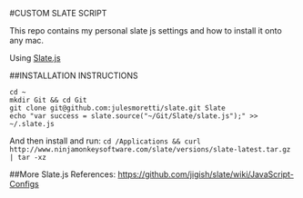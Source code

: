 #CUSTOM SLATE SCRIPT

This repo contains my personal slate js settings and how to install it onto any mac.

Using [Slate.js](https://github.com/jigish/slate/)

##INSTALLATION INSTRUCTIONS
```
cd ~
mkdir Git && cd Git
git clone git@github.com:julesmoretti/slate.git Slate
echo "var success = slate.source("~/Git/Slate/slate.js");" >> ~/.slate.js
```

And then install and run:
`cd /Applications && curl http://www.ninjamonkeysoftware.com/slate/versions/slate-latest.tar.gz | tar -xz`

##More Slate.js References:
https://github.com/jigish/slate/wiki/JavaScript-Configs
